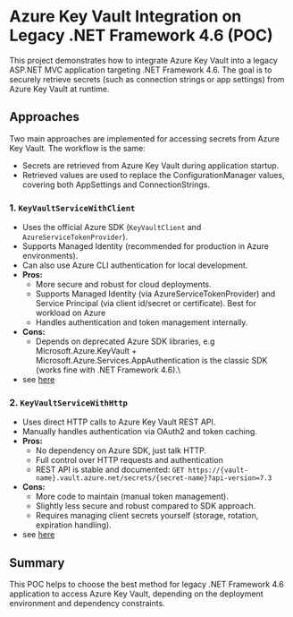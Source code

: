 # Azure Key Vault Integration on Legacy .NET Framework 4.6 (POC)

This project demonstrates how to integrate Azure Key Vault into a legacy ASP.NET MVC application targeting .NET Framework 4.6. The goal is to securely retrieve secrets (such as connection strings or app settings) from Azure Key Vault at runtime.

## Approaches

Two main approaches are implemented for accessing secrets from Azure Key Vault. The workflow is the same:
- Secrets are retrieved from Azure Key Vault during application startup.
- Retrieved values are used to replace the ConfigurationManager values, covering both AppSettings and ConnectionStrings.

### 1. `KeyVaultServiceWithClient`
- Uses the official Azure SDK (`KeyVaultClient` and `AzureServiceTokenProvider`).
- Supports Managed Identity (recommended for production in Azure environments).
- Can also use Azure CLI authentication for local development.
- **Pros:**  
  - More secure and robust for cloud deployments.
  - Supports Managed Identity (via AzureServiceTokenProvider) and Service Principal (via client id/secret or certificate). Best for workload on Azure
  - Handles authentication and token management internally. 
- **Cons:**  
  - Depends on deprecated Azure SDK libraries, e.g Microsoft.Azure.KeyVault + Microsoft.Azure.Services.AppAuthentication is the classic SDK (works fine with .NET Framework 4.6).\
- see [here](https://github.com/aafgani/poc-az-kv-on-legacy-dotnet-mvc/blob/7453812387bef057870b09f3d2a4b443fad78d9e/poc-az-kv-on-legacy-dotnet-mvc/Services/KeyVault/KeyVaultServiceWithClient.cs#L1)

### 2. `KeyVaultServiceWithHttp`
- Uses direct HTTP calls to Azure Key Vault REST API.
- Manually handles authentication via OAuth2 and token caching.
- **Pros:**  
  - No dependency on Azure SDK, just talk HTTP. 
  - Full control over HTTP requests and authentication
  - REST API is stable and documented: `GET https://{vault-name}.vault.azure.net/secrets/{secret-name}?api-version=7.3` 
- **Cons:**  
  - More code to maintain (manual token management).
  - Slightly less secure and robust compared to SDK approach.
  - Requires managing client secrets yourself (storage, rotation, expiration handling). 
- see [here](https://github.com/aafgani/poc-az-kv-on-legacy-dotnet-mvc/blob/7453812387bef057870b09f3d2a4b443fad78d9e/poc-az-kv-on-legacy-dotnet-mvc/Services/KeyVault/KeyVaultServiceWithHttp.cs#L1)

## Summary

This POC helps to choose the best method for legacy .NET Framework 4.6 application to access Azure Key Vault, depending on the deployment environment and dependency constraints.